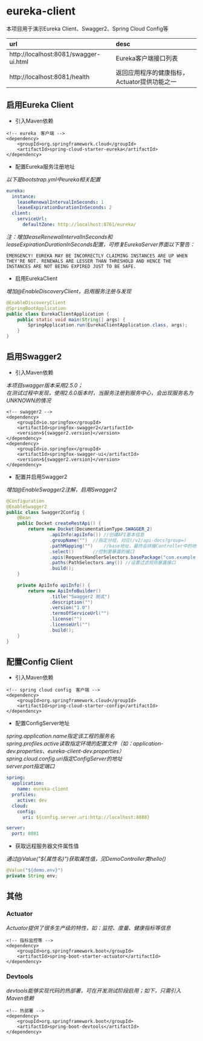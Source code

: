 # eureka-client  
本项目用于演示Eureka Client、Swagger2、Spring Cloud Config等  

|url|desc|  
|:---|:---|   
|http://localhost:8081/swagger-ui.html|Eureka客户端接口列表|  
|http://localhost:8081/health|返回应用程序的健康指标，Actuator提供功能之一|   

## 启用Eureka Client  
* 引入Maven依赖  

``` maven
<!-- eureka　客户端 -->
<dependency>
    <groupId>org.springframework.cloud</groupId>
	<artifactId>spring-cloud-starter-eureka</artifactId>
</dependency>
```

* 配置Eureka服务注册地址  

_以下是bootstrap.yml中eureka相关配置_  
``` yml
eureka:
  instance:
    leaseRenewalIntervalInSeconds: 1
    leaseExpirationDurationInSeconds: 2
  client:
    serviceUrl:
      defaultZone: http://localhost:8761/eureka/
```

_注：增加leaseRenewalIntervalInSeconds和leaseExpirationDurationInSeconds配置，可修复EurekaServer界面以下警告：_  
```
EMERGENCY! EUREKA MAY BE INCORRECTLY CLAIMING INSTANCES ARE UP WHEN THEY'RE NOT. RENEWALS ARE LESSER THAN THRESHOLD AND HENCE THE INSTANCES ARE NOT BEING EXPIRED JUST TO BE SAFE.
```

* 启用EurekaClient  

_增加@EnableDiscoveryClient，启用服务注册与发现_  
``` java
@EnableDiscoveryClient
@SpringBootApplication
public class EurekaClientApplication {
	public static void main(String[] args) {
		SpringApplication.run(EurekaClientApplication.class, args);
	}
}
```

## 启用Swagger2
* 引入Maven依赖  

_本项目swagger版本采用2.5.0；_  
_在测试过程中发现，使用2.6.0版本时，当服务注册到服务中心，会出现服务名为UNKNOWN的情况_  
``` maven
<!-- swagger2 -->
<dependency>
	<groupId>io.springfox</groupId>
	<artifactId>springfox-swagger2</artifactId>
	<version>${swagger2.version}</version>
</dependency>
<dependency>
	<groupId>io.springfox</groupId>
	<artifactId>springfox-swagger-ui</artifactId>
	<version>${swagger2.version}</version>
</dependency>
```

* 配置并启用Swagger2  

_增加@EnableSwagger2注解，启用Swagger2_  
``` java
@Configuration
@EnableSwagger2
public class Swagger2Config {	
	@Bean
	public Docket createRestApi() {
		return new Docket(DocumentationType.SWAGGER_2)
				.apiInfo(apiInfo())	//创建API基本信息
				.groupName("")	//指定分组，对应(/v2/api-docs?group=)
				.pathMapping("")	//base地址，最终会拼接Controller中的地址
				.select()		//控制要暴露的接口
				.apis(RequestHandlerSelectors.basePackage("com.example.eureka.client.controller"))	//通过指定扫描包暴露接口
				.paths(PathSelectors.any())	//设置过滤规则暴露接口
				.build();
	}
	
	private ApiInfo apiInfo() {
		return new ApiInfoBuilder()
				.title("Swagger2 测试")
				.description("")
				.version("1.0")
				.termsOfServiceUrl("")
				.license("")
				.licenseUrl("")
				.build();
	}
}
```


## 配置Config Client
* 引入Maven依赖  

``` maven
<!-- spring cloud config　客户端 -->
<dependency>
	<groupId>org.springframework.cloud</groupId>
	<artifactId>spring-cloud-starter-config</artifactId>
</dependency>
```

* 配置ConfigServer地址  

_spring.application.name指定该工程的服务名_  
_spring.profiles.active读取指定环境的配置文件（如：application-dev.properties、eureka-client-dev.properties）_  
_spring.cloud.config.uri指定ConfigServer的地址_  
_server.port指定端口_  

``` yml
spring:
  application:
    name: eureka-client
  profiles:
    active: dev
  cloud:
    config:
      uri: ${config.server.uri:http://localhost:8888} 

server:
  port: 8081
```

* 获取远程服务器文件属性值  

_通过@Value("${属性名}")获取属性值，见DemoController类hello()_  
``` java
@Value("${demo.env}")
private String env;
```

## 其他
### Actuator

_Actuator提供了很多生产级的特性，如：监控、度量、健康指标等信息_
``` maven
<!-- 指标监控等 -->
<dependency>
	<groupId>org.springframework.boot</groupId>
	<artifactId>spring-boot-starter-actuator</artifactId>
</dependency>
```

### Devtools

_devtools能够实现代码的热部署，可在开发测试阶段启用；如下，只需引入Maven依赖_
``` maven
<!-- 热部署 -->
<dependency>
	<groupId>org.springframework.boot</groupId>
	<artifactId>spring-boot-devtools</artifactId>
</dependency>
```